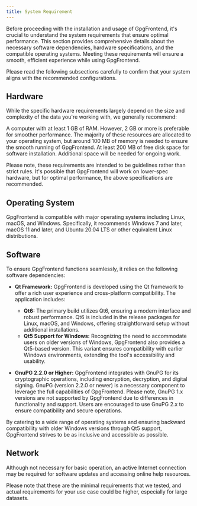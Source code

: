 ```yaml
---
title: System Requirement
---
```


Before proceeding with the installation and usage of GpgFrontend, it's crucial
to understand the system requirements that ensure optimal performance. This
section provides comprehensive details about the necessary software
dependencies, hardware specifications, and the compatible operating systems.
Meeting these requirements will ensure a smooth, efficient experience while
using GpgFrontend.

Please read the following subsections carefully to confirm that your system
aligns with the recommended configurations.

## Hardware

While the specific hardware requirements largely depend on the size and
complexity of the data you're working with, we generally recommend:

A computer with at least 1 GB of RAM. However, 2 GB or more is preferable for
smoother performance. The majority of these resources are allocated to your
operating system, but around 100 MB of memory is needed to ensure the smooth
running of GpgFrontend. At least 200 MB of free disk space for software
installation. Additional space will be needed for ongoing work.

Please note, these requirements are intended to be guidelines rather than strict
rules. It's possible that GpgFrontend will work on lower-spec hardware, but for
optimal performance, the above specifications are recommended.

## Operating System

GpgFrontend is compatible with major operating systems including Linux, macOS,
and Windows. Specifically, it recommends Windows 7 and later, macOS 11 and
later, and Ubuntu 20.04 LTS or other equivalent Linux distributions.

## Software

To ensure GpgFrontend functions seamlessly, it relies on the following software
dependencies:

- **Qt Framework:** GpgFrontend is developed using the Qt framework to offer a
  rich user experience and cross-platform compatibility. The application
  includes:

  - **Qt6:** The primary build utilizes Qt6, ensuring a modern interface and
    robust performance. Qt6 is included in the release packages for Linux,
    macOS, and Windows, offering straightforward setup without additional
    installations.
  - **Qt5 Support for Windows:** Recognizing the need to accommodate users on
    older versions of Windows, GpgFrontend also provides a Qt5-based version.
    This variant ensures compatibility with earlier Windows environments,
    extending the tool's accessibility and usability.

- **GnuPG 2.2.0 or Higher:** GpgFrontend integrates with GnuPG for its
  cryptographic operations, including encryption, decryption, and digital
  signing. GnuPG (version 2.2.0 or newer) is a necessary component to leverage
  the full capabilities of GpgFrontend. Please note, GnuPG 1.x versions are not
  supported by GpgFrontend due to differences in functionality and support.
  Users are encouraged to use GnuPG 2.x to ensure compatibility and secure
  operations.

By catering to a wide range of operating systems and ensuring backward
compatibility with older Windows versions through Qt5 support, GpgFrontend
strives to be as inclusive and accessible as possible.

## Network

Although not necessary for basic operation, an active Internet connection may be
required for software updates and accessing online help resources.

Please note that these are the minimal requirements that we tested, and actual
requirements for your use case could be higher, especially for large datasets.
